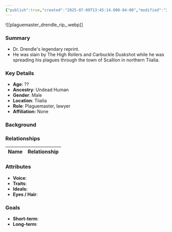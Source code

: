 ```yaml
---
{"publish":true,"created":"2025-07-09T13:45:14.000-04:00","modified":"2025-07-09T13:55:40.258-04:00","published":"2025-07-09T13:55:40.258-04:00","cssclasses":"","Age":"??","Ancestry":"Undead Human","Gender":"Male","Location":["Tiialia"],"Role":["Plaguemaster, lawyer"],"Affiliation":["None"]}
---
```



![[plaguemaster_drendle_rip_.webp]]
### Summary
- Dr. Drendle's legendary reprint. 
- He was slain by The High Rollers and Carbuckle Duskshot while he was spreading his plagues through the town of Scallion in northern Tiialia.

### Key Details
- **Age**: ??
- **Ancestry**: Undead Human
- **Gender**: Male
- **Location**: Tiialia
- **Role**: Plaguemaster, lawyer
- **Affiliation:** None

### Background


### Relationships

| Name  | Relationship |
| ----- | ------------ |

### Attributes
- **Voice**:
- **Traits**:  
- **Ideals:**
- **Eyes / Hair**:  

### Goals
- **Short-term**:  
- **Long-term**:  

